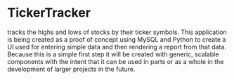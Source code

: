 # TickerTracker
tracks the highs and lows of stocks by their ticker symbols.
This application is being created as a proof of concept using MySQL and Python to create a UI used for entering simple data and then rendering a report from that data.  Because this is a simple first step it will be created with generic, scalable components with the intent that it can be used in parts or as a whole in the development of larger projects in the future.
